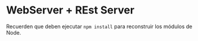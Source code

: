 # WebServer  + REst Server

Recuerden que deben ejecutar ``` npm install ``` para reconstruir los módulos de Node.